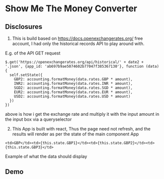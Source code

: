 
# Show Me The Money Converter

## Disclosures

1. This is build based on https://docs.openexchangerates.org/ free account, I had only the historical records API to play around with.

E.g. of the API GET request

```
$.get('https://openexchangerates.org/api/historical/' + date2 + '.json', {app_id: 'ab697b9ae5074602b77047f385367130'}, function (data) {
  self.setState({
    GBP2: accounting.formatMoney(data.rates.GBP * amount),
    INR2: accounting.formatMoney(data.rates.INR * amount),
    SGD2: accounting.formatMoney(data.rates.SGD * amount),
    EUR2: accounting.formatMoney(data.rates.EUR * amount),
    USD2: accounting.formatMoney(data.rates.USD * amount)
  })
})
```

above is how i get the exchange rate and multiply it with the input amount in the input box via a queryselector

2. This App is built with react, Thus the page need not refresh, and the results will render as per the state of the main component App

```
<td>GBP</td><td>{this.state.GBP1}</td><td>{this.state.GBP2}</td><td>{this.state.GBP3}</td>
```
Example of what the data should display

## Demo
